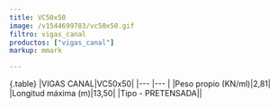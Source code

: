 ```yaml
---
title: VC50x50
image: /v1544699783/vc50x50.gif
filtro: vigas_canal
productos: ["vigas_canal"]
markup: mmark

---
```

{.table}
|VIGAS CANAL|VC50x50|
|--- |--- |
|Peso propio (KN/ml)|2,81|
|Longitud máxima (m)|13,50|
|Tipo - PRETENSADA||
